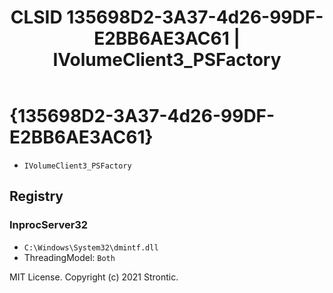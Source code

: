 ﻿---
title: "CLSID 135698D2-3A37-4d26-99DF-E2BB6AE3AC61 | IVolumeClient3_PSFactory"
excerpt: What is COM-Object CLSID 135698D2-3A37-4d26-99DF-E2BB6AE3AC61?
---

# {135698D2-3A37-4d26-99DF-E2BB6AE3AC61}

* `IVolumeClient3_PSFactory`

## Registry


### InprocServer32

* `C:\Windows\System32\dmintf.dll`
* ThreadingModel: `Both`

MIT License. Copyright (c) 2021 Strontic.



